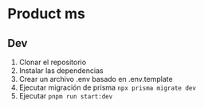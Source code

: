 # Product ms

## Dev

1. Clonar el repositorio
2. Instalar las dependencias
3. Crear un archivo .env basado en .env.template
4. Ejecutar migración de prisma `npx prisma migrate dev`
5. Ejecutar `pnpm run start:dev`
